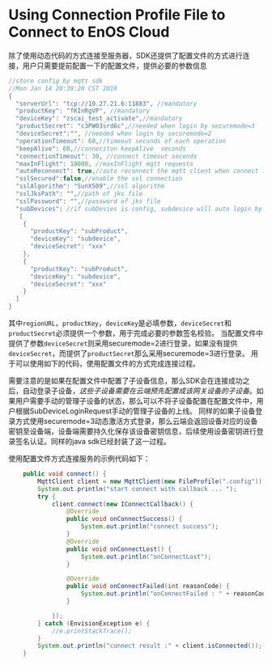 # Using Connection Profile File to Connect to EnOS Cloud

除了使用动态代码的方式连接至服务器，SDK还提供了配置文件的方式进行连接，用户只需要提前配置一下的配置文件，提供必要的参数信息

```java
//store config by mqtt sdk
//Mon Jan 14 20:39:20 CST 2019
{
  "serverUrl": "tcp://10.27.21.6:11883", //mandatory
  "productKey": "fKInRgVP", //mandatory
  "deviceKey": "zscai_test_activate",//mandatory
  "productSecret": "c3PW03srd6c",//needed when login by securemode=3
  "deviceSecret":"", //needed when login by securemode=2
  "operationTimeout": 60,//timeout seconds of each operation
  "keepAlive": 60,//conneciton keepAlive  seconds
  "connectionTimeout": 30, //connect timeout seconds
  "maxInFlight": 10000, //maxInFlight mqtt requests
  "autoReconnect": true,//auto reconnect the mqtt client when connect lost
  "sslSecured":false,//enable the ssl connection
  "sslAlgorithm": "SunX509",//ssl algorithm
  "sslJksPath": "",//path of jks file
  "sslPassword": "",//password of jks file
  "subDevices": //if subDevies is config, subdevice will auto login by sdk when mqtt connection build
   [
    {
      "productKey": "subProduct",
      "deviceKey": "subdevice",
      "deviceSecret": "xxx"
    },
    {
      "productKey": "subProduct",
      "deviceKey": "subdevice",
      "deviceSecret": "xxx"
    }
  ]
}
```
其中`regionURL`，`productKey`，`deviceKey`是必填参数，`deviceSecret`和`productSecret`必须提供一个参数，用于完成必要的参数签名校验。
当配置文件中提供了参数`deviceSecret`则采用securemode=2进行登录，如果没有提供`deviceSecret`，而提供了`productSecret`那么采用securemode=3进行登录。
用于可以使用如下的代码，使用配置文件的方式完成连接过程。

需要注意的是如果在配置文件中配置了子设备信息，那么SDK会在连接成功之后，自动登录子设备，*这些子设备需要在云端预先配置成该网关设备的子设备*。如果用户需要手动的管理子设备的状态，那么可以不将子设备配置在配置文件中，用户根据SubDeviceLoginRequest手动的管理子设备的上线。
同样的如果子设备登录方式使用securemode=3动态激活方式登录，那么云端会返回设备对应的设备密钥至设备端，设备端需要持久化保存该设备密钥信息，后续使用设备密钥进行登录签名认证。同样的java sdk已经封装了这一过程。

使用配置文件方式连接服务的示例代码如下：

```java
    public void connect() {
        MqttClient client = new MqttClient(new FileProfile(".config"));
        System.out.println("start connect with callback ... ");
        try {
            client.connect(new IConnectCallback() {
                @Override
                public void onConnectSuccess() {
                    System.out.println("connect success");
                }
                @Override
                public void onConnectLost() {
                    System.out.println("onConnectLost");
                }

                @Override
                public void onConnectFailed(int reasonCode) {
                    System.out.println("onConnectFailed : " + reasonCode);
                }

            });
        } catch (EnvisionException e) {
            //e.printStackTrace();
        }
        System.out.println("connect result :" + client.isConnected());
    }
```
